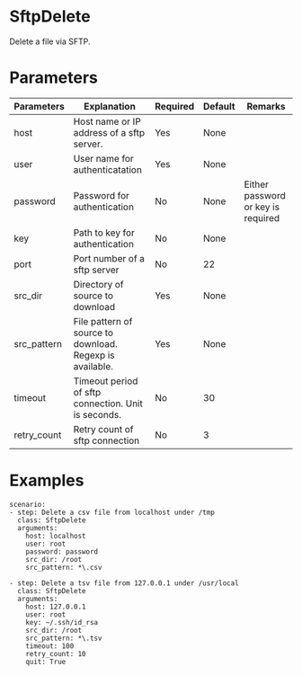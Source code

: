 # SftpDelete
Delete a file via SFTP.

# Parameters
|Parameters|Explanation|Required|Default|Remarks|
|----------|-----------|--------|-------|-------|
|host|Host name or IP address of a sftp server.|Yes|None||
|user|User name for authenticatation|Yes|None||
|password|Password for authentication|No|None|Either password or key is required|
|key|Path to key for authentication|No|None||
|port|Port number of a sftp server|No|22||
|src_dir|Directory of source to download|Yes|None||
|src_pattern|File pattern of source to download. Regexp is available.|Yes|None||
|timeout|Timeout period of sftp connection. Unit is seconds.|No|30||
|retry_count|Retry count of sftp connection|No|3||

# Examples
```
scenario:
- step: Delete a csv file from localhost under /tmp
  class: SftpDelete
  arguments:
    host: localhost
    user: root
    password: password
    src_dir: /root
    src_pattern: *\.csv

- step: Delete a tsv file from 127.0.0.1 under /usr/local
  class: SftpDelete
  arguments:
    host: 127.0.0.1
    user: root
    key: ~/.ssh/id_rsa
    src_dir: /root
    src_pattern: *\.tsv
    timeout: 100
    retry_count: 10
    quit: True
```
